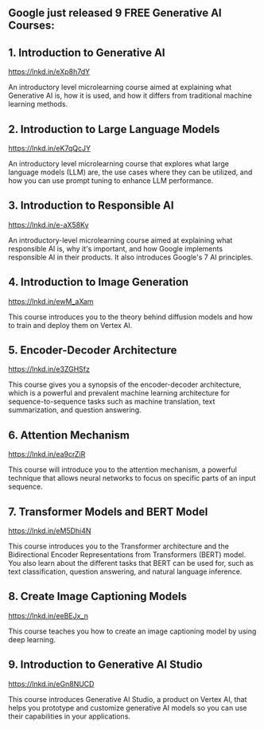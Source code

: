 ## Google just released 9 FREE Generative AI Courses:

## 1. Introduction to Generative AI
https://lnkd.in/eXp8h7dY

An introductory level microlearning course aimed at explaining what Generative AI is, how it is used, and how it differs from traditional machine learning methods.

## 2. Introduction to Large Language Models
https://lnkd.in/eK7qQcJY

An introductory level microlearning course that explores what large language models (LLM) are, the use cases where they can be utilized, and how you can use prompt tuning to enhance LLM performance.

## 3. Introduction to Responsible AI
https://lnkd.in/e-aX58Ky

An introductory-level microlearning course aimed at explaining what responsible AI is, why it's important, and how Google implements responsible AI in their products. It also introduces Google's 7 AI principles.

## 4. Introduction to Image Generation
https://lnkd.in/ewM_aXam

This course introduces you to the theory behind diffusion models and how to train and deploy them on Vertex AI.

## 5. Encoder-Decoder Architecture
https://lnkd.in/e3ZGHSfz

This course gives you a synopsis of the encoder-decoder architecture, which is a powerful and prevalent machine learning architecture for sequence-to-sequence tasks such as machine translation, text summarization, and question answering.

## 6. Attention Mechanism
https://lnkd.in/ea9crZiR

This course will introduce you to the attention mechanism, a powerful technique that allows neural networks to focus on specific parts of an input sequence.

## 7. Transformer Models and BERT Model
https://lnkd.in/eM5Dhi4N

This course introduces you to the Transformer architecture and the Bidirectional Encoder Representations from Transformers (BERT) model. You also learn about the different tasks that BERT can be used for, such as text classification, question answering, and natural language inference.

## 8. Create Image Captioning Models
https://lnkd.in/eeBEJx_n

This course teaches you how to create an image captioning model by using deep learning.

## 9. Introduction to Generative AI Studio
https://lnkd.in/eGn8NUCD

This course introduces Generative AI Studio, a product on Vertex AI, that helps you prototype and customize generative AI models so you can use their capabilities in your applications.
